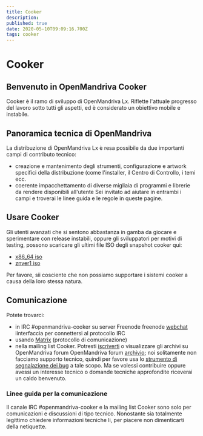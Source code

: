 ```yaml
---
title: Cooker
description: 
published: true
date: 2020-05-10T09:09:16.700Z
tags: cooker
---
```


# Cooker

## Benvenuto in OpenMandriva Cooker

Cooker è il ramo di sviluppo di OpenMandriva Lx. Riflette l'attuale progresso del lavoro sotto tutti gli aspetti, ed è considerato un obiettivo mobile e instabile.

## Panoramica tecnica di OpenMandriva
La distribuzione di OpenMandriva Lx è resa possibile da due importanti campi di contributo tecnico:
- creazione e mantenimento degli strumenti, configurazione e artwork specifici della distribuzione (come l'installer, il Centro di Controllo, i temi ecc.
- coerente impacchettamento di diverse migliaia di programmi e librerie da rendere disponibili all'utente
Sei invitato ad aiutare in entrambi i campi e troverai le linee guida e le regole in queste pagine.

## Usare Cooker
Gli utenti avanzati che si sentono abbastanza in gamba da giocare e sperimentare con release instabili, oppure gli sviluppatori per motivi di testing, possono scaricare gli ultimi file ISO degli snapshot cooker qui:

- [x86_64 iso](https://abf.openmandriva.org/platforms/cooker/products/4)
- [znver1 iso](https://abf.openmandriva.org/platforms/cooker/products/53)

Per favore, sii cosciente che non possiamo supportare i sistemi cooker a causa della loro stessa natura.

## Comunicazione
Potete trovarci:
- in IRC #openmandriva-cooker su server Freenode
  freenode [webchat](http://webchat.freenode.net/?nick=chwido_fan&channels=%23openmandriva-cooker) iinterfaccia per connettersi al protocollo IRC
- usando [Matrix](/doc/chat-faq) (protocollo di comunicazione)
- nella mailing list Cooker. Potresti [iscriverti](https://www.openmandriva.org/lists) o visualizzare gli archivi su OpenMandriva forum OpenMandriva forum [archivio](https://forum.openmandriva.org/c/en/cooker);
noi solitamente non facciamo supporto tecnico, quindi per favore usa lo [strumento di segnalazione dei bug](https://issues.openmandriva.org/) a tale scopo. Ma se volessi contribuire oppure avessi un interesse tecnico o domande tecniche approfondite riceverai un caldo benvenuto.

### Linee guida per la comunicazione
Il canale IRC #openmandriva-cooker e la mailing list Cooker sono solo per comunicazioni e discussioni di tipo tecnico. Nonostante sia totalmente legittimo chiedere informazioni tecniche li, per piacere non dimenticarti della netiquette.




